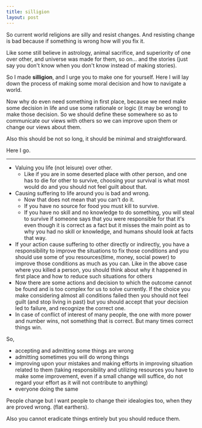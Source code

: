 ```yaml
---
title: silligion
layout: post
---
```


So current world religions are silly and resist changes.
And resisting change is bad because if something is
wrong how will you fix it.

Like some still believe in astrology, animal sacrifice,
and superiority of one over other, and universe was made for them,
so on... and the stories (just say you don't know when
you don't know instead of making stories).

So I made **silligion**, and I urge you to make one for yourself.
Here I will lay down the process of making some moral decision
and how to navigate a world.

Now why do even need something in first place,
because we need make some decision in life and use
some rationale or logic (it may be wrong) to make those
decision. So we should define these somewhere so as to
communicate our views with others so we can improve upon them
or change our views about them.

Also this should be not so long, it should be minimal
and straightforward.

Here I go.

---

- Valuing you life (not leisure) over other.
    - Like if you are in some deserted place with other person,
      and one has to die for other to survive, choosing your
      survival is what most would do and you should not
      feel guilt about that.
- Causing suffering to life around you is bad and wrong.
    - Now that does not mean that you can't do it.
    - If you have no source for food you must kill to survive.
    - If you have no skill and no knowledge to do something, you will steal
      to survive if someone says that you were responsible for that it's
      even though it is correct as a fact but it misses the main point as to
      why you had no skill or knowledge, and humans should look
      at facts that way.
- If your action cause suffering to other directly or indirectly,
  you have a responsibility to improve the situations to fix those
  conditions and you should use some of you resources(time, money, social
  power) to improve those conditions as much as you can.
  Like in the above case where you killed a person, you should think about
  why it happened in first place and how to reduce such situations for others
- Now there are some actions and decision to which the outcome cannot be found
  and is too complex for us to solve currently.
  If the choice you make considering almost all conditions failed
  then you should not feel guilt (and stop living in past)
  but you should accept that your decision led to failure, and recognize the
  correct one.
- In case of conflict of interest of many people, the one with more power and
  number wins, not something that is correct. But many times correct
  things win.

So,

- accepting and admitting some things are wrong
- admitting sometimes you will do wrong things
- improving upon your mistakes and making efforts in improving situation related to them
  (taking responsibility and utilizing resources you have to make some improvement,
  even if a small change will suffice, do not regard your effort as it will not contribute to
  anything)
- everyone doing the same

People change but I want people to change their idealogies too, when they are proved wrong.
(flat earthers).

Also you cannot eradicate things entirely but you should reduce them.
